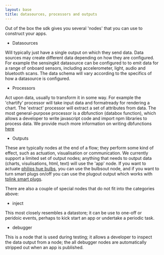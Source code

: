 ```yaml
---
layout: base
title: datasources, processors and outputs
---
```


Out of the box the sdk gives you several 'nodes' that you can use to construct your apps. 

- Datasources

Will typically just have a single output on which they send data.  Data sources may create different data depending on how they are configured.  For example the sensingkit datasource can be configured to to emit data for a range of onboard sensors, including accelerometer, light, audio and bluetooth scans.  The data schema will vary according to the specifics of how a datasource is configured.

- Processors

Act upon data, usually to transform it in some way.  For example the 'chartify' processor will take input data and formatready for rendering a chart.  The 'extract' processor will extract a set of attributes from data.  The most general-purpose processor is a dbfunction (databox function), which allows a developer to write javascript code and import npm libraries to process data.  We provide much more information on writing dbfunctions [here](/walkthrough/functions)

- Outputs

 These are typically nodes at the end of a flow; they perform some kind of effect, such as actuation, visualisation or communication.  We currently support a limited set of output nodes; anything that needs to output data (charts, visulisations, html, text) will use the 'app' node.  If you want to actuate [philips hue bulbs](https://www.philips.co.uk/c-m-li/hue), you can use the bulbsout node, and if you want to turn smart plugs on/off you can use the plugout output which works with [tplink smart plugs](http://uk.tp-link.com/products/details/cat-5258_HS100.html).


 There are also a couple of special nodes that do not fit into the categories above:

 - inject

 This most closely resembles a datastore; it can be use to one-off or peridoic events, perhaps to kick start an app or undertake a periodic task.

 - debugger

 This is a node that is used during testing; it allows a developer to inspect the data output from a node; the all debugger nodes are automatically stripped out when an app is published.